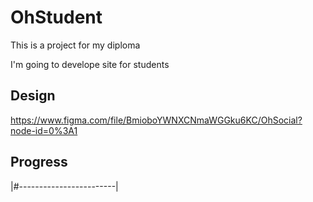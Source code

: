 # OhStudent
This is a project for my diploma

I'm going to develope site for students

## Design
https://www.figma.com/file/BmioboYWNXCNmaWGGku6KC/OhSocial?node-id=0%3A1

## Progress
|#------------------------|
